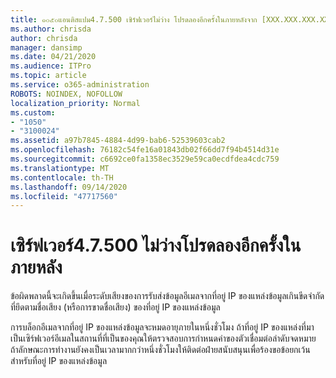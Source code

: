 ```yaml
---
title: ๑๐๕๐แอนติสแปม4.7.500 เซิร์ฟเวอร์ไม่ว่าง โปรดลองอีกครั้งในภายหลังจาก [XXX.XXX.XXX.XXX]
ms.author: chrisda
author: chrisda
manager: dansimp
ms.date: 04/21/2020
ms.audience: ITPro
ms.topic: article
ms.service: o365-administration
ROBOTS: NOINDEX, NOFOLLOW
localization_priority: Normal
ms.custom:
- "1050"
- "3100024"
ms.assetid: a97b7845-4884-4d99-bab6-52539603cab2
ms.openlocfilehash: 76182c54fe16a01843db02f66dd7f94b4514d31e
ms.sourcegitcommit: c6692ce0fa1358ec3529e59ca0ecdfdea4cdc759
ms.translationtype: MT
ms.contentlocale: th-TH
ms.lasthandoff: 09/14/2020
ms.locfileid: "47717560"
---
```

# <a name="47500-server-busy-please-try-again-later"></a>เซิร์ฟเวอร์4.7.500 ไม่ว่างโปรดลองอีกครั้งในภายหลัง

ข้อผิดพลาดนี้จะเกิดขึ้นเมื่อระดับเสียงของการรับส่งข้อมูลอีเมลจากที่อยู่ IP ของแหล่งข้อมูลเกินขีดจำกัดที่ยึดตามชื่อเสียง (หรือการขาดชื่อเสียง) ของที่อยู่ IP ของแหล่งข้อมูล

การบล็อกอีเมลจากที่อยู่ IP ของแหล่งข้อมูลจะหมดอายุภายในหนึ่งชั่วโมง ถ้าที่อยู่ IP ของแหล่งที่มาเป็นเซิร์ฟเวอร์อีเมลในสถานที่ที่เป็นของคุณให้ตรวจสอบการกำหนดค่าของตัวเชื่อมต่อลำดับจดหมาย ถ้าลักษณะการทำงานยังคงเป็นเวลามากกว่าหนึ่งชั่วโมงให้ติดต่อฝ่ายสนับสนุนเพื่อร้องขอข้อยกเว้นสำหรับที่อยู่ IP ของแหล่งข้อมูล
